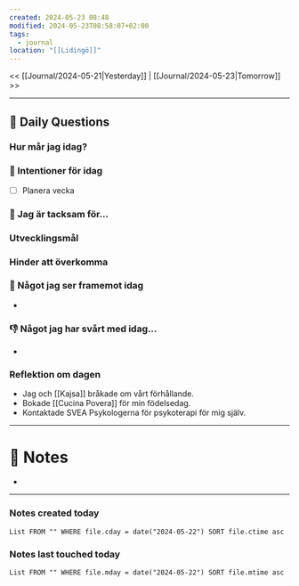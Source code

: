 ```yaml
---
created: 2024-05-23 08:48
modified: 2024-05-23T08:58:07+02:00
tags:
  - journal
location: "[[Lidingö]]"
---
```


<< [[Journal/2024-05-21|Yesterday]] | [[Journal/2024-05-23|Tomorrow]] >>

---
## 📅 Daily Questions
### Hur mår jag idag?

### 🚀  Intentioner för idag
- [ ] Planera vecka

### 🙏 Jag är tacksam för...

### Utvecklingsmål

### Hinder att överkomma

### 🙌 Något jag ser framemot idag
- 

### 👎 Något jag har svårt med idag...
- 

### Reflektion om dagen
- Jag och [[Kajsa]] bråkade om vårt förhållande.
- Bokade [[Cucina Povera]] för min födelsedag.
- Kontaktade SVEA Psykologerna för psykoterapi för mig själv.

---
# 📝 Notes
- 
---
### Notes created today
```dataview
List FROM "" WHERE file.cday = date("2024-05-22") SORT file.ctime asc
```
### Notes last touched today
```dataview
List FROM "" WHERE file.mday = date("2024-05-22") SORT file.mtime asc
```